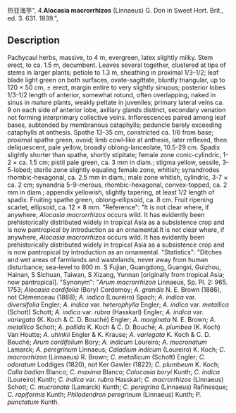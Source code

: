 热亚海芋",
4.**Alocasia macrorrhizos** (Linnaeus) G. Don in Sweet Hort. Brit., ed. 3. 631. 1839.",

## Description
Pachycaul herbs, massive, to 4 m, evergreen, latex slightly milky. Stem erect, to ca. 1.5 m, decumbent. Leaves several together, clustered at tips of stems in larger plants; petiole to 1.3 m, sheathing in proximal 1/3-1/2; leaf blade light green on both surfaces, ovate-sagittate, bluntly triangular, up to 120 × 50 cm, ± erect, margin entire to very slightly sinuous; posterior lobes 1/3-1/2 length of anterior, somewhat rotund, often overlapping, naked in sinus in mature plants, weakly peltate in juveniles; primary lateral veins ca. 9 on each side of anterior lobe, axillary glands distinct, secondary venation not forming interprimary collective veins. Inflorescences paired among leaf bases, subtended by membranous cataphylls; peduncle barely exceeding cataphylls at anthesis. Spathe 13-35 cm, constricted ca. 1/6 from base; proximal spathe green, ovoid; limb cowl-like at anthesis, later reflexed, then deliquescent, pale yellow, broadly oblong-lanceolate, 10.5-29 cm. Spadix slightly shorter than spathe, shortly stipitate; female zone conic-cylindric, 1-2 × ca. 1.5 cm; pistil pale green, ca. 3 mm in diam.; stigma yellow, sessile, 3-5-lobed; sterile zone slightly equaling female zone, whitish; synandrodes rhombic-hexagonal, ca. 2.5 mm in diam.; male zone whitish, cylindric, 3-7 × ca. 2 cm; synandria 5-9-merous, rhombic-hexagonal, convex-topped, ca. 2 mm in diam.; appendix yellowish, slightly tapering, at least 1/2 length of spadix. Fruiting spathe green, oblong-ellipsoid, ca. 8 cm. Fruit ripening scarlet, ellipsoid, ca. 12 × 8 mm.
  "Reference": "It is not clear where, if anywhere, *Alocasia macrorrhizos* occurs wild. It has evidently been prehistorically distributed widely in tropical Asia as a subsistence crop and is now pantropical by introduction as an ornamental.It is not clear where, if anywhere, *Alocasia macrorrhizos* occurs wild. It has evidently been prehistorically distributed widely in tropical Asia as a subsistence crop and is now pantropical by introduction as an ornamental.
  "Statistics": "Ditches and wet areas of farmlands and wastelands, never away from human disturbance; sea-level to 800 m. S Fujian, Guangdong, Guangxi, Guizhou, Hainan, S Sichuan, Taiwan, S Xizang, Yunnan [originally from tropical Asia; now pantropical].
  "Synonym": "*Arum macrorrhizon* Linnaeus, Sp. Pl. 2: 965. 1753; *Alocasia cordifolia* (Bory) Cordemoy; *A. grandis* N. E. Brown (1886), not Clémenceau (1868); *A. indica* (Loureiro) Spach; *A. indica* var. *diversifolia* Engler; *A. indica* var. *heterophylla* Engler; *A. indica* var. *metallica* (Schott) Schott; *A. indica* var. *rubra* (Hasskarl) Engler; *A. indica* var. *variegata* (K. Koch &amp; C. D. Bouché) Engler; *A. marginata* N. E. Brown; *A. metallica* Schott; *A. pallida* K. Koch &amp; C. D. Bouché; *A. plumbea* (K. Koch) Van Houtte; *A. uhinkii* Engler &amp; K. Krause; *A. variegata* K. Koch &amp; C. D. Bouché; *Arum cordifolium* Bory; *A. indicum* Loureiro; *A. mucronatum* Lamarck; *A. peregrinum* Linnaeus; *Caladium indicum* (Loureiro) K. Koch; *C. macrorrhizon* (Linnaeus) R. Brown; *C. metallicum* (Schott) Engler; *C. odoratum* Loddiges (1820), not Ker Gawler (1822); *C. plumbeum* K. Koch; *Calla badian* Blanco; *C. maxima* Blanco; *Colocasia boryi* Kunth; *C. indica* (Loureiro) Kunth; *C. indica* var. *rubra* Hasskarl; *C. macrorrhizos* (Linnaeus) Schott; *C. mucronata* (Lamarck) Kunth; *C. peregrina* (Linnaeus) Rafinesque; *C. rapiformis* Kunth; *Philodendron peregrinum* (Linnaeus) Kunth; *P. punctatum* Kunth.
